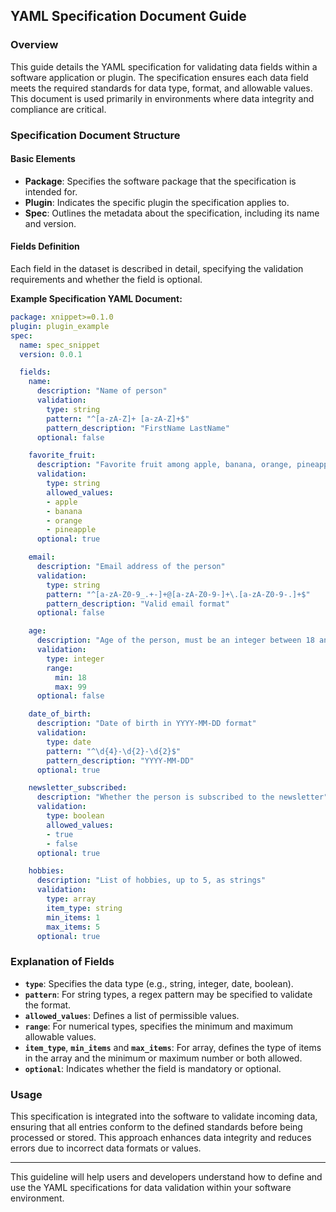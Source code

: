 ## **YAML Specification Document Guide**

### **Overview**
This guide details the YAML specification for validating data fields within a software application or plugin. The specification ensures each data field meets the required standards for data type, format, and allowable values. This document is used primarily in environments where data integrity and compliance are critical.

### **Specification Document Structure**

#### **Basic Elements**
- **Package**: Specifies the software package that the specification is intended for.
- **Plugin**: Indicates the specific plugin the specification applies to.
- **Spec**: Outlines the metadata about the specification, including its name and version.

#### **Fields Definition**
Each field in the dataset is described in detail, specifying the validation requirements and whether the field is optional.

**Example Specification YAML Document:**
```yaml
package: xnippet>=0.1.0
plugin: plugin_example
spec:
  name: spec_snippet
  version: 0.0.1

  fields:
    name:
      description: "Name of person"
      validation:
        type: string
        pattern: "^[a-zA-Z]+ [a-zA-Z]+$"
        pattern_description: "FirstName LastName"
      optional: false

    favorite_fruit:
      description: "Favorite fruit among apple, banana, orange, pineapple"
      validation:
        type: string
        allowed_values:
        - apple
        - banana
        - orange
        - pineapple
      optional: true

    email:
      description: "Email address of the person"
      validation:
        type: string
        pattern: "^[a-zA-Z0-9_.+-]+@[a-zA-Z0-9-]+\.[a-zA-Z0-9-.]+$"
        pattern_description: "Valid email format"
      optional: false

    age:
      description: "Age of the person, must be an integer between 18 and 99"
      validation:
        type: integer
        range:
          min: 18
          max: 99
      optional: false

    date_of_birth:
      description: "Date of birth in YYYY-MM-DD format"
      validation:
        type: date
        pattern: "^\d{4}-\d{2}-\d{2}$"
        pattern_description: "YYYY-MM-DD"
      optional: true

    newsletter_subscribed:
      description: "Whether the person is subscribed to the newsletter"
      validation:
        type: boolean
        allowed_values:
        - true
        - false
      optional: true

    hobbies:
      description: "List of hobbies, up to 5, as strings"
      validation:
        type: array
        item_type: string
        min_items: 1
        max_items: 5
      optional: true
```

### **Explanation of Fields**
- **`type`**: Specifies the data type (e.g., string, integer, date, boolean).
- **`pattern`**: For string types, a regex pattern may be specified to validate the format.
- **`allowed_values`**: Defines a list of permissible values.
- **`range`**: For numerical types, specifies the minimum and maximum allowable values.
- **`item_type`**, **`min_items`** and **`max_items`**: For array, defines the type of items in the array and the minimum or maximum number or both allowed.
- **`optional`**: Indicates whether the field is mandatory or optional.

### **Usage**
This specification is integrated into the software to validate incoming data, ensuring that all entries conform to the defined standards before being processed or stored. This approach enhances data integrity and reduces errors due to incorrect data formats or values.

--- 

This guideline will help users and developers understand how to define and use the YAML specifications for data validation within your software environment.
